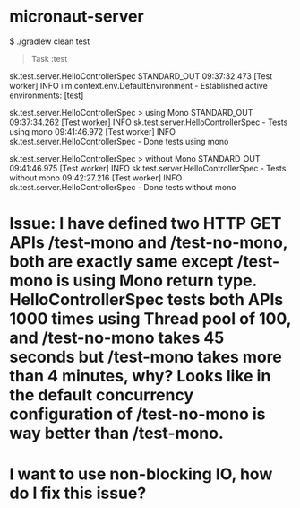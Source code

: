 # micronaut-server

$ ./gradlew clean test

> Task :test

sk.test.server.HelloControllerSpec STANDARD_OUT
    09:37:32.473 [Test worker] INFO  i.m.context.env.DefaultEnvironment - Established active environments: [test]

sk.test.server.HelloControllerSpec > using Mono STANDARD_OUT
    09:37:34.262 [Test worker] INFO  sk.test.server.HelloControllerSpec - Tests using mono
    09:41:46.972 [Test worker] INFO  sk.test.server.HelloControllerSpec - Done tests using mono

sk.test.server.HelloControllerSpec > without Mono STANDARD_OUT
    09:41:46.975 [Test worker] INFO  sk.test.server.HelloControllerSpec - Tests without mono
    09:42:27.216 [Test worker] INFO  sk.test.server.HelloControllerSpec - Done tests without mono

# Issue: I have defined two HTTP GET APIs /test-mono and /test-no-mono, both are exactly same except /test-mono is using Mono return type. HelloControllerSpec tests both APIs 1000 times using Thread pool of 100, and /test-no-mono takes 45 seconds but /test-mono takes more than 4 minutes, why? Looks like in the default concurrency configuration of /test-no-mono is way better than /test-mono.

# I want to use non-blocking IO, how do I fix this issue?

